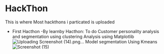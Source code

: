 # HackThon
This is where Most hackthons i particated is uploaded
- First Hacthon
 -By learnby Hacthon: To do Customer personality analysis and segmentation using clustering
  Analysis using Matplotlib
![Uploading Screenshot (14).png…]()
  Model segmentation Using Kmeans
![Screenshot (15)](https://user-images.githubusercontent.com/102205233/177045684-5c52b75c-54d8-4c5c-b7d8-edecfe7dadcf.png)


